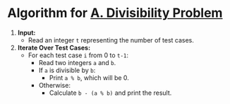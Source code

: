 # Algorithm for [A. Divisibility Problem](https://codeforces.com/contest/1328/problem/A) 

1. **Input:**
   - Read an integer `t` representing the number of test cases.
2. **Iterate Over Test Cases:**
   - For each test case `i` from 0 to `t-1`:
     - Read two integers `a` and `b`.
     - If `a` is divisible by `b`:
       - Print `a % b`, which will be 0.
     - Otherwise:
       - Calculate `b - (a % b)` and print the result.

